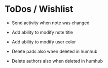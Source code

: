 ToDos / Wishlist
================

- Send activity when note was changed
- Add ability to modify note title
- Add ability to modify user color

- Delete pads also when deleted in humhub
- Delete authors also when deleted in humhub


